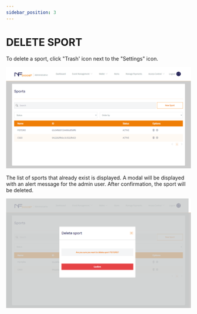 ```yaml
---
sidebar_position: 3
---
```


# DELETE SPORT

To delete a sport, click "Trash' icon next to the "Settings" icon.

![1](/img/esporte.png)

The list of sports that already exist is displayed. A modal will be displayed with an alert message for the admin user. After confirmation, the sport will be deleted.

![1](/img/apagaresporte.png)
